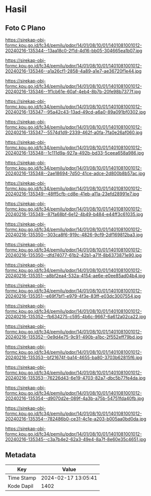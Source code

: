 # Hasil

## Foto C Plano

https://sirekap-obj-formc.kpu.go.id/fc34/pemilu/pdpr/14/01/08/10/01/1401081001012-20240216-135344--13aa18c0-2f1d-4d16-bb05-304665ea1b07.jpg

https://sirekap-obj-formc.kpu.go.id/fc34/pemilu/pdpr/14/01/08/10/01/1401081001012-20240216-135346--a1a26cf1-2858-4a89-a1e7-ae36720f1e44.jpg

https://sirekap-obj-formc.kpu.go.id/fc34/pemilu/pdpr/14/01/08/10/01/1401081001012-20240216-135346--1f1cb61e-60af-4eb4-8b7b-20fe98b7377f.jpg

https://sirekap-obj-formc.kpu.go.id/fc34/pemilu/pdpr/14/01/08/10/01/1401081001012-20240216-135347--95a42c43-13ad-49cd-a6a0-89a091bf0302.jpg

https://sirekap-obj-formc.kpu.go.id/fc34/pemilu/pdpr/14/01/08/10/01/1401081001012-20240216-135347--5574d1d9-2339-462f-a0fa-7fa0e26af060.jpg

https://sirekap-obj-formc.kpu.go.id/fc34/pemilu/pdpr/14/01/08/10/01/1401081001012-20240216-135348--1c111d9a-927a-492b-bd33-5ceea658a986.jpg

https://sirekap-obj-formc.kpu.go.id/fc34/pemilu/pdpr/14/01/08/10/01/1401081001012-20240216-135348--2ae18694-7d50-41ce-adce-2d800b8b57ac.jpg

https://sirekap-obj-formc.kpu.go.id/fc34/pemilu/pdpr/14/01/08/10/01/1401081001012-20240216-135349--48ff5cfb-cd8e-41eb-a11a-23efd28991e7.jpg

https://sirekap-obj-formc.kpu.go.id/fc34/pemilu/pdpr/14/01/08/10/01/1401081001012-20240216-135349--87fa68bf-6e12-4b49-b484-e44ff3c61035.jpg

https://sirekap-obj-formc.kpu.go.id/fc34/pemilu/pdpr/14/01/08/10/01/1401081001012-20240216-135350--303ca8f6-919c-4826-9cf9-2df169812ba3.jpg

https://sirekap-obj-formc.kpu.go.id/fc34/pemilu/pdpr/14/01/08/10/01/1401081001012-20240216-135350--dfd74077-61b2-42b1-a71f-8b6373871e90.jpg

https://sirekap-obj-formc.kpu.go.id/fc34/pemilu/pdpr/14/01/08/10/01/1401081001012-20240216-135351--a8bf2ea4-532a-4154-ae6e-e0ee85ad04b4.jpg

https://sirekap-obj-formc.kpu.go.id/fc34/pemilu/pdpr/14/01/08/10/01/1401081001012-20240216-135351--e69f7bf1-e979-4f3e-83ff-e03dc3007554.jpg

https://sirekap-obj-formc.kpu.go.id/fc34/pemilu/pdpr/14/01/08/10/01/1401081001012-20240216-135352--fb634275-c595-4b6c-9667-6a612a02ca22.jpg

https://sirekap-obj-formc.kpu.go.id/fc34/pemilu/pdpr/14/01/08/10/01/1401081001012-20240216-135352--0e9d4e75-9c91-490b-a1bc-2f552eff79bd.jpg

https://sirekap-obj-formc.kpu.go.id/fc34/pemilu/pdpr/14/01/08/10/01/1401081001012-20240216-135353--bf21674f-ba14-4655-ba80-3703b62815f6.jpg

https://sirekap-obj-formc.kpu.go.id/fc34/pemilu/pdpr/14/01/08/10/01/1401081001012-20240216-135353--76226d43-6e19-4703-82a7-dbc5b77fe4da.jpg

https://sirekap-obj-formc.kpu.go.id/fc34/pemilu/pdpr/14/01/08/10/01/1401081001012-20240216-135354--d9070d2e-089f-4a3b-a75b-54751fda40fb.jpg

https://sirekap-obj-formc.kpu.go.id/fc34/pemilu/pdpr/14/01/08/10/01/1401081001012-20240216-135354--782486b0-ce31-4c1e-a203-b005aa0bd0da.jpg

https://sirekap-obj-formc.kpu.go.id/fc34/pemilu/pdpr/14/01/08/10/01/1401081001012-20240216-135345--c3a7b4e2-62a3-49e4-8a7f-8e60e35c4651.jpg


## Metadata

| Key        | Value               |
| ---------- | ------------------- |
| Time Stamp | 2024-02-17 13:05:41 |
| Kode Dapil | 1402                |



